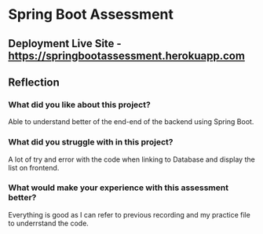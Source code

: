 # Spring Boot Assessment

## Deployment Live Site - https://springbootassessment.herokuapp.com

## Reflection

### What did you like about this project?
Able to understand better of the end-end of the backend using Spring Boot.

### What did you struggle with in this project?
A lot of try and error with the code when linking to Database and display the list on frontend.

### What would make your experience with this assessment better?
Everything is good as I can refer to previous recording and my practice file to underrstand the code.
